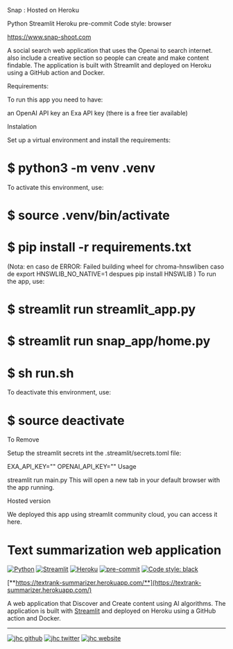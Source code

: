 Snap : Hosted on Heroku

Python Streamlit Heroku pre-commit Code style: browser

https://www.snap-shoot.com

A social search web application that uses the Openai to search internet. also include a creative section so people can create and make content findable. The application is built with Streamlit and deployed on Heroku using a GitHub action and Docker.


Requirements:

To run this app you need to have:

an OpenAI API key
an Exa API key (there is a free tier available)

Instalation

Set up a virtual environment and install the requirements:
# $ python3 -m venv .venv

To activate this environment, use:
# $ source .venv/bin/activate

# $ pip install -r requirements.txt
(Nota: en caso de  ERROR: Failed building wheel for chroma-hnswliben caso de export HNSWLIB_NO_NATIVE=1 despues  pip install HNSWLIB )
To run the app, use: 
# $ streamlit run streamlit_app.py
# $ streamlit run snap_app/home.py
# $ sh run.sh

To deactivate this environment, use:
# $ source deactivate
To Remove

Setup the streamlit secrets int the .streamlit/secrets.toml file:

EXA_API_KEY=""
OPENAI_API_KEY=""
Usage

streamlit run main.py
This will open a new tab in your default browser with the app running.

Hosted version

We deployed this app using streamlit community cloud, you can access it here.
# Text summarization web application

[![Python](https://img.shields.io/badge/Python-3.8-3776AB.svg?style=flat&logo=python&logoColor=FFDB4D)](https://www.python.org)
[![Streamlit](https://img.shields.io/badge/Streamlit-app-FF4B4B.svg?style=flat)](https://www.streamlit.io)
[![Heroku](https://img.shields.io/badge/Heroku-deployed-430098.svg?style=flat&logo=heroku)](https://www.heroku.com)
[![pre-commit](https://img.shields.io/badge/pre--commit-enabled-brightgreen?logo=pre-commit&logoColor=white)](https://github.com/pre-commit/pre-commit)
[![Code style: black](https://img.shields.io/badge/code%20style-black-000000.svg)](https://github.com/psf/black)

[**https://textrank-summarizer.herokuapp.com/**](https://textrank-summarizer.herokuapp.com/)

A web application that Discover and Create content using AI algorithms.
The application is built with [Streamlit](https://www.streamlit.io) and deployed on Heroku using a GitHub action and Docker.

---

[![jhc github](https://img.shields.io/badge/GitHub-jhrcook-181717.svg?style=flat&logo=github)](https://github.com/jhrcook)
[![jhc twitter](https://img.shields.io/badge/Twitter-@JoshDoesA-00aced.svg?style=flat&logo=twitter)](https://twitter.com/JoshDoesa)
[![jhc website](https://img.shields.io/badge/Website-Joshua_Cook-5087B2.svg?style=flat&logo=telegram)](https://joshuacook.netlify.com)
